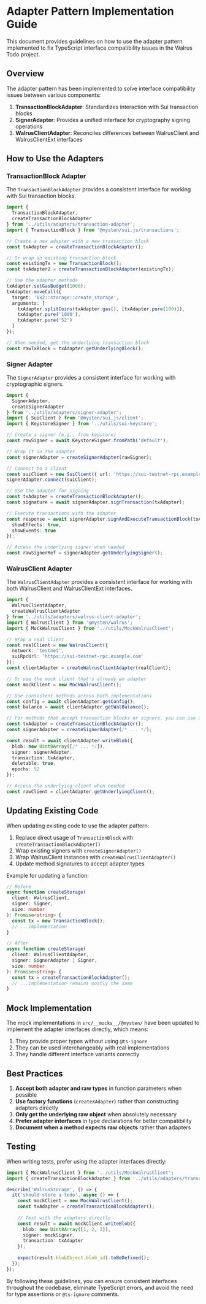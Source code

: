 # Adapter Pattern Implementation Guide

This document provides guidelines on how to use the adapter pattern implemented to fix TypeScript interface compatibility issues in the Walrus Todo project.

## Overview

The adapter pattern has been implemented to solve interface compatibility issues between various components:

1. **TransactionBlockAdapter**: Standardizes interaction with Sui transaction blocks
2. **SignerAdapter**: Provides a unified interface for cryptography signing operations
3. **WalrusClientAdapter**: Reconciles differences between WalrusClient and WalrusClientExt interfaces

## How to Use the Adapters

### TransactionBlock Adapter

The `TransactionBlockAdapter` provides a consistent interface for working with Sui transaction blocks.

```typescript
import { 
  TransactionBlockAdapter, 
  createTransactionBlockAdapter 
} from '../utils/adapters/transaction-adapter';
import { TransactionBlock } from '@mysten/sui.js/transactions';

// Create a new adapter with a new transaction block
const txAdapter = createTransactionBlockAdapter();

// Or wrap an existing transaction block
const existingTx = new TransactionBlock();
const txAdapter2 = createTransactionBlockAdapter(existingTx);

// Use the adapter methods
txAdapter.setGasBudget(1000);
txAdapter.moveCall({
  target: '0x2::storage::create_storage',
  arguments: [
    txAdapter.splitCoins(txAdapter.gas(), [txAdapter.pure(100)]),
    txAdapter.pure('1000'),
    txAdapter.pure('52')
  ]
});

// When needed, get the underlying transaction block
const rawTxBlock = txAdapter.getUnderlyingBlock();
```

### Signer Adapter

The `SignerAdapter` provides a consistent interface for working with cryptographic signers.

```typescript
import { 
  SignerAdapter, 
  createSignerAdapter 
} from '../utils/adapters/signer-adapter';
import { SuiClient } from '@mysten/sui.js/client';
import { KeystoreSigner } from '../utils/sui-keystore';

// Create a signer (e.g., from keystore)
const rawSigner = await KeystoreSigner.fromPath('default');

// Wrap it in the adapter
const signerAdapter = createSignerAdapter(rawSigner);

// Connect to a client
const suiClient = new SuiClient({ url: 'https://sui-testnet-rpc.example.com' });
signerAdapter.connect(suiClient);

// Use the adapter for signing
const txAdapter = createTransactionBlockAdapter();
const signature = await signerAdapter.signTransaction(txAdapter);

// Execute transactions with the adapter
const response = await signerAdapter.signAndExecuteTransactionBlock(txAdapter, {
  showEffects: true,
  showEvents: true
});

// Access the underlying signer when needed
const rawSignerRef = signerAdapter.getUnderlyingSigner();
```

### WalrusClient Adapter

The `WalrusClientAdapter` provides a consistent interface for working with both WalrusClient and WalrusClientExt interfaces.

```typescript
import { 
  WalrusClientAdapter, 
  createWalrusClientAdapter 
} from '../utils/adapters/walrus-client-adapter';
import { WalrusClient } from '@mysten/walrus';
import { MockWalrusClient } from '../utils/MockWalrusClient';

// Wrap a real client
const realClient = new WalrusClient({ 
  network: 'testnet',
  suiRpcUrl: 'https://sui-testnet-rpc.example.com'
});
const clientAdapter = createWalrusClientAdapter(realClient);

// Or use the mock client that's already an adapter
const mockClient = new MockWalrusClient();

// Use consistent methods across both implementations
const config = await clientAdapter.getConfig();
const balance = await clientAdapter.getWalBalance();

// For methods that accept transaction blocks or signers, you can use adapters
const txAdapter = createTransactionBlockAdapter();
const signerAdapter = createSignerAdapter(/* ... */);

const result = await clientAdapter.writeBlob({
  blob: new Uint8Array([/* ... */]),
  signer: signerAdapter,
  transaction: txAdapter,
  deletable: true,
  epochs: 52
});

// Access the underlying client when needed
const rawClient = clientAdapter.getUnderlyingClient();
```

## Updating Existing Code

When updating existing code to use the adapter pattern:

1. Replace direct usage of `TransactionBlock` with `createTransactionBlockAdapter()`
2. Wrap existing signers with `createSignerAdapter()`
3. Wrap WalrusClient instances with `createWalrusClientAdapter()`
4. Update method signatures to accept adapter types

Example for updating a function:

```typescript
// Before
async function createStorage(
  client: WalrusClient, 
  signer: Signer,
  size: number
): Promise<string> {
  const tx = new TransactionBlock();
  // ...implementation
}

// After
async function createStorage(
  client: WalrusClientAdapter, 
  signer: SignerAdapter | Signer,
  size: number
): Promise<string> {
  const tx = createTransactionBlockAdapter();
  // ...implementation remains mostly the same
}
```

## Mock Implementation

The mock implementations in `src/__mocks__/@mysten/` have been updated to implement the adapter interfaces directly, which means:

1. They provide proper types without using `@ts-ignore`
2. They can be used interchangeably with real implementations
3. They handle different interface variants correctly

## Best Practices

1. **Accept both adapter and raw types** in function parameters when possible
2. **Use factory functions** (`createXAdapter`) rather than constructing adapters directly
3. **Only get the underlying raw object** when absolutely necessary
4. **Prefer adapter interfaces** in type declarations for better compatibility
5. **Document when a method expects raw objects** rather than adapters

## Testing

When writing tests, prefer using the adapter interfaces directly:

```typescript
import { MockWalrusClient } from '../utils/MockWalrusClient';
import { createTransactionBlockAdapter } from '../utils/adapters/transaction-adapter';

describe('WalrusStorage', () => {
  it('should store a todo', async () => {
    const mockClient = new MockWalrusClient();
    const txAdapter = createTransactionBlockAdapter();
    
    // Test with the adapters directly
    const result = await mockClient.writeBlob({
      blob: new Uint8Array([1, 2, 3]),
      signer: mockSigner,
      transaction: txAdapter
    });
    
    expect(result.blobObject.blob_id).toBeDefined();
  });
});
```

By following these guidelines, you can ensure consistent interfaces throughout the codebase, eliminate TypeScript errors, and avoid the need for type assertions or `@ts-ignore` comments.